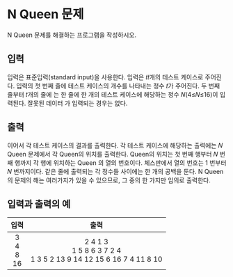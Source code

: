 # N Queen 문제

N Queen 문제를 해결하는 프로그램을 작성하시오.

## 입력

입력은 표준입력(standard input)을 사용한다. 입력은 𝑡𝑡개의 테스트 케이스로 주어진다. 입력의 첫 번째 줄에 테스트 케이스의 개수를 나타내는 정수 𝑡가 주어진다. 두 번째 줄부터 𝑡개의 줄에 는 한 줄에 한 개의 테스트 케이스에 해당하는 정수 𝑁(4≤𝑁≤16)이 입력된다. 잘못된 데이터 가 입력되는 경우는 없다.

## 출력

이어서 각 테스트 케이스의 결과를 출력한다. 각 테스트 케이스에 해당하는 출력에는 𝑁 Queen 문제에서 각 Queen의 위치를 출력한다. Queen의 위치는 첫 번째 행부터 𝑁 번째 행까지 각 행에 위치하는 Queen 의 열의 번호이다. 체스판에서 열의 번호는 1 번부터 𝑁 번까지이다. 같은 줄에 출력되는 각 정수들 사이에는 한 개의 공백을 둔다. N Queen의 문제의 해는 여러가지가 있을 수 있으므로, 그 중의 한 가지만 임의로 출력한다.

## 입력과 출력의 예

|            입력            |                                   출력                                    |
| :------------------------: | :-----------------------------------------------------------------------: |
| 3 <br/> 4 <br/> 8 <br/> 16 | 2 4 1 3<br/> 1 5 8 6 3 7 2 4 <br/> 1 3 5 2 13 9 14 12 15 6 16 7 4 11 8 10 |
